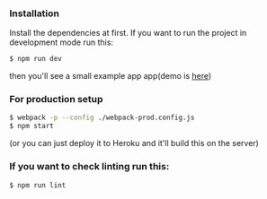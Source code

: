 ### Installation

Install the dependencies at first.
If you want to run the project in development mode run this:

```sh
$ npm run dev
```
then you'll see a small example app app(demo is [here](https://react-heroku.herokuapp.com/))

### For production setup

```sh
$ webpack -p --config ./webpack-prod.config.js
$ npm start
```
(or you can just deploy it to Heroku and it'll build this on the server)

### If you want to check linting run this:

```sh
$ npm run lint
```